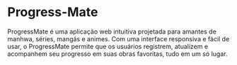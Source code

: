 # Progress-Mate
ProgressMate é uma aplicação web intuitiva projetada para amantes de manhwa, séries, mangás e animes. Com uma interface responsiva e fácil de usar, o ProgressMate permite que os usuários registrem, atualizem e acompanhem seu progresso em suas obras favoritas, tudo em um só lugar.
